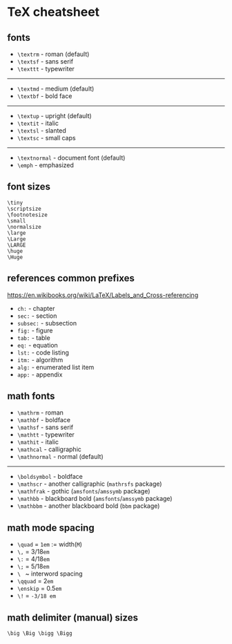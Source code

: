 # TeX cheatsheet
## fonts
* `\textrm` - roman (default)
* `\textsf` - sans serif
* `\texttt` - typewriter
---
* `\textmd` - medium (default)
* `\textbf` - bold face
---
* `\textup` - upright (default)
* `\textit` - italic
* `\textsl` - slanted
* `\textsc` - small caps
---
* `\textnormal` - document font (default)
* `\emph` - emphasized


## font sizes
```
\tiny
\scriptsize
\footnotesize
\small
\normalsize
\large
\Large
\LARGE
\huge
\Huge
```


## references common prefixes
https://en.wikibooks.org/wiki/LaTeX/Labels_and_Cross-referencing
* `ch:` - chapter
* `sec:` - section
* `subsec:` - subsection
* `fig:` - figure
* `tab:` - table
* `eq:` - equation
* `lst:` - code listing
* `itm:` - algorithm
* `alg:` - enumerated list item
* `app:` - appendix


## math fonts
* `\mathrm` - roman
* `\mathbf` - boldface
* `\mathsf` - sans serif
* `\mathtt` - typewriter
* `\mathit` - italic
* `\mathcal` - calligraphic
* `\mathnormal` - normal (default)
---
* `\boldsymbol` - boldface
* `\mathscr` - another calligraphic (`mathrsfs` package)
* `\mathfrak` - gothic (`amsfonts`/`amssymb` package)
* `\mathbb` - blackboard bold (`amsfonts`/`amssymb` package)
* `\mathbbm` - another blackboard bold (`bbm` package)


## math mode spacing
* `\quad` = `1em` := width(`M`)
* `\,` = 3/18`em`
* `\:` = 4/18`em`
* `\;` = 5/18`em`
* `\ ` ~ interword spacing
* `\qquad` = 2`em`
* `\enskip` = 0.5`em`
* `\!` = `-3/18 em`


## math delimiter (manual) sizes
```
\big \Big \bigg \Bigg
```
